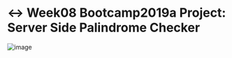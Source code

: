 # ↔️ Week08 Bootcamp2019a Project: Server Side Palindrome Checker
![image](https://user-images.githubusercontent.com/102604674/168596117-d75c0e52-d42f-4532-9830-ef9582d1de8d.png)

